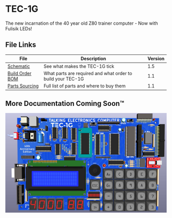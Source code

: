 # TEC-1G
The new incarnation of the 40 year old Z80 trainer computer - Now with Fulisik LEDs!

## File Links
| File | Description | Version |
|---|---|---|
| [Schematic](TEC-1G_Schematic_v1-5.pdf) | See what makes the TEC-1G tick | 1.5 |
| [Build Order BOM](/files/TEC-1G_BOM-Build_Order_v1-1.pdf) | What parts are required and what order to build your TEC-1G | 1.1 |
| [Parts Sourcing](/files/TEC-1G_BOM_Sourcing_v1-1.xlsx) | Full list of parts and where to buy them | 1.1 |

## More Documentation Coming Soon™

![TEC-1G Render - Gateron Keys](/pictures/TEC-1G_Render_Gateron_Keys.jpg)

